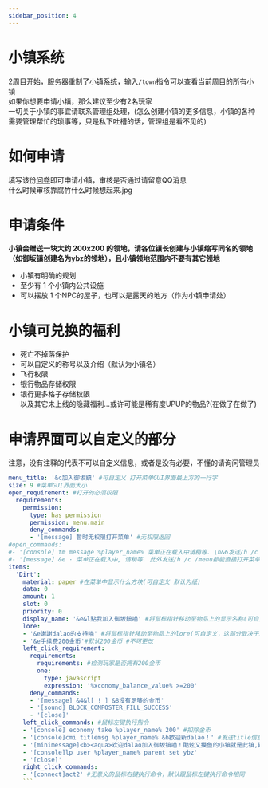 ```yaml
---
sidebar_position: 4
---
```


# 小镇系统

2周目开始，服务器重制了小镇系统，输入`/town`指令可以查看当前周目的所有小镇  
如果你想要申请小镇，那么建议至少有2名玩家  
一切关于小镇的事宜请联系管理组处理，(怎么创建小镇的更多信息，小镇的各种需要管理帮忙的琐事等，只是私下吐槽的话，管理组是看不见的)  

# 如何申请

填写该份[问卷](https://wj.qq.com/s2/12596982/438f/)即可申请小镇，审核是否通过请留意QQ消息  
什么时候审核靠腐竹什么时候想起来.jpg  

# 申请条件
**小镇会赠送一块大约 200x200 的领地，请各位镇长创建与小镇缩写同名的领地（如御坂镇创建名为ybz的领地），且小镇领地范围内不要有其它领地**  
* 小镇有明确的规划  
* 至少有 1 个小镇内公共设施  
* 可以摆放 1 个NPC的屋子，也可以是露天的地方（作为小镇申请处） 

# 小镇可兑换的福利

* 死亡不掉落保护
* 可以自定义的称号以及介绍（默认为小镇名）
* 飞行权限
* 银行物品存储权限
* 银行更多格子存储权限  
以及其它未上线的隐藏福利...或许可能是稀有度UPUP的物品?(在做了在做了)  

# 申请界面可以自定义的部分
注意，没有注释的代表不可以自定义信息，或者是没有必要，不懂的请询问管理员
```yaml
menu_title: '&c加入御坂鎮' #可自定义 打开菜单GUI界面最上方的一行字
size: 9 #菜单GUI界面大小
open_requirement: #打开的必须权限
  requirements:
    permission:
      type: has permission
      permission: menu.main
      deny_commands:
      - '[message] 暂时无权限打开菜单' #无权限返回
#open_commands:
#- '[console] tm message %player_name% 菜单正在载入中请稍等. \n&6发送/h /c /menu都能直接打开菜单'
#- '[message] &e · 菜单正在载入中, 请稍等. 此外发送/h /c /menu都能直接打开菜单'
items:
  'Dirt':
    material: paper #在菜单中显示什么方块(可自定义 默认为纸)
    data: 0
    amount: 1
    slot: 0
    priority: 0
    display_name: '&e&l點我加入御坂鎮喵' #将鼠标指针移动至物品上的显示名称(可自定义)
    lore:
    - '&e謝謝dalao的支持喵' #将鼠标指针移动至物品上的lore(可自定义，这部分取决于问卷中''给萌新的寄语'')
    - '&e手续费200金币'#默认200金币 #不可更改
    left_click_requirement:
      requirements:
        requirements: #检测玩家是否拥有200金币
        one:
          type: javascript
          expression: '%xconomy_balance_value% >=200'
      deny_commands:
      - '[message] &4&l[ ! ] &8没有足够的金币'
      - '[sound] BLOCK_COMPOSTER_FILL_SUCCESS' 
      - '[close]'
    left_click_commands: #鼠标左键执行指令
    - '[console] economy take %player_name% 200' #扣除金币
    - '[console]cmi titlemsg %player_name% &b歡迎新dalao！' #发送title信息(可自定义)
    - '[minimessage]<b><aqua>欢迎dalao加入御坂镇喵！酷炫又摸鱼的小镇就是此镇,欸嘿</aqua></b>' #发送游戏内类似私聊的消息 但MiniMessage语法 预览见此(可自定义) https://webui.advntr.dev/
    - '[console]lp user %player_name% parent set ybz'
    - '[close]'
    right_click_commands:
    - '[connect]act2' #无意义的鼠标右键执行命令，默认跟鼠标左键执行命令相同
    ```